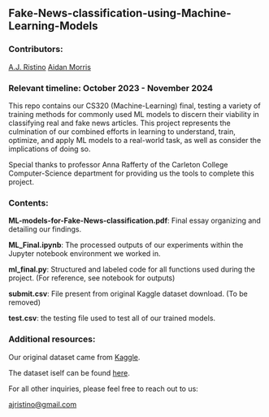 ## Fake-News-classification-using-Machine-Learning-Models

### Contributors:

[A.J. Ristino](https://github.com/Ristinoa)
[Aidan Morris](https://github.com/)

### Relevant timeline: October 2023 - November 2024

This repo contains our CS320 (Machine-Learning) final, testing a variety of training methods for commonly used ML models to discern their viability in classifying real and fake news articles. This project represents the culmination of our combined efforts in learning to understand, train, optimize, and apply ML models to a real-world task, as well as consider the implications of doing so.

Special thanks to professor Anna Rafferty of the Carleton College Computer-Science department for providing us the tools to complete this project.

### Contents:

**ML-models-for-Fake-News-classification.pdf**: Final essay organizing and detailing our findings.

**ML_Final.ipynb**: The processed outputs of our experiments within the Jupyter notebook environment we worked in. 

**ml_final.py**: Structured and labeled code for all functions used during the project. (For reference, see notebook for outputs)

**submit.csv**: File present from original Kaggle dataset download. (To be removed)

**test.csv**: the testing file used to test all of our trained models.

### Additional resources:

Our original dataset came from [Kaggle](https://www.kaggle.com/).

The dataset iself can be found [here](https://www.kaggle.com/datasets/wsdmcup/wsdm-fake-news-classification).

For all other inquiries, please feel free to reach out to us:

ajristino@gmail.com
